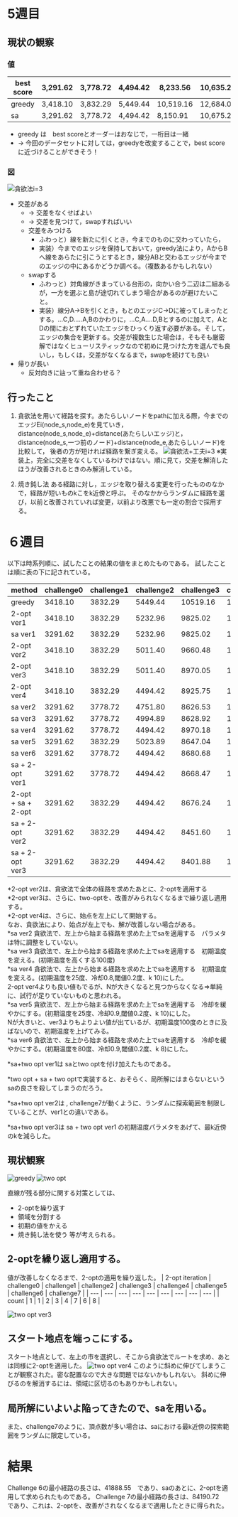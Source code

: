 # 5週目　
## 現状の観察
### 値
| best score | 3,291.62	| 3,778.72	| 4,494.42	| 8,233.56	| 10,635.22	| 21,191.89	| 42,187.11
| ----	| ----	| ----	| ----	| ----	| ----	| ---- | ---- |
| greedy | 3,418.10  |  3,832.29 | 5,449.44 | 10,519.16 | 12,684.06 | 25,331.84 | 49,892.05 |
| sa  | 3,291.62  |  3,778.72 | 4,494.42 | 8,150.91 | 10,675.29 | 21,119.55 | 44,393.89 |
- greedy は　best scoreとオーダーはおなじで，一桁目は一緒
- -> 今回のデータセットに対しては，greedyを改変することで，best scoreに近づけることができそう！
### 図
![貪欲法i=3](image.png)

- 交差がある
    -  -> 交差をなくせばよい
    - -> 交差を見つけて，swapすればいい
    - 交差をみつける
        - ふわっと）線を新たに引くとき，今までのものに交わっていたら，
        - 実装）今までのエッジを保持しておいて，greedy法により，AからBへ線をあらたに引こうとするとき，線分ABと交わるエッジが今までのエッジの中にあるかどうか調べる。（複数あるかもしれない）
    - swapする
        - ふわっと）対角線がきまっている台形の，向かい合う二辺は二組あるが，一方を選ぶと島が途切れてしまう場合があるのが避けたいこと。
        - 実装）線分A->Bを引くとき，もとのエッジC->Dに被ってしまったとする。...C,D.....A,Bのかわりに，...C,A....D,Bとするのに加えて，AとDの間におとずれていたエッジをひっくり返す必要がある。そして，エッジの集合を更新する。交差が複数生じた場合は，そもそも厳密解ではなくヒューリスティックなので初めに見つけた方を選んでも良いし，もしくは，交差がなくなるまで，swapを続けても良い
- 帰りが長い
    - 反対向きに辿って重ね合わせる？

## 行ったこと
1.  貪欲法を用いて経路を探す。あたらしいノードをpathに加える際，今までのエッジEi(node_s,node_e)を見ていき，
distance(node_s,node_e)+distance(あたらしいエッジ)と，
distance(node_s,一つ前のノード)+distance(node_e,あたらしいノード)を比較して，
後者の方が短ければ経路を繋ぎ変える。
![貪欲法+工夫i=3](image2.png)
※実装上，完全に交差をなくしているわけではない。順に見て，交差を解消したほうが改善されるときのみ解消している。

2.  焼き鈍し法
ある経路に対し，エッジを取り替える変更を行ったもののなかで，経路が短いものkこをk近傍と呼ぶ。
そのなかからランダムに経路を選び，以前と改善されていれば変更，以前より改悪でも一定の割合で採用する。

# ６週目
以下は時系列順に、試したことの結果の値をまとめたものである。
試したことは順に表の下に記されている。

| method | challenge0 | challenge1 | challenge2 | challenge3 | challenge4 | challenge5 | challenge6 | challenge7 |
| --- | --- | --- | --- | --- | --- | --- | --- | --- |
| greedy | 3418.10 | 3832.29 | 5449.44 | 10519.16 | 12684.06 | 25331.84 | 49892.05 | 95983.29 |
| 2-opt ver1 | 3418.10 | 3832.29 | 5232.96 | 9825.02 | 11766.38 | 24084.79 | 47261.33 | --- |
| sa ver1 | 3291.62 | 3832.29 | 5232.96 | 9825.02 | 11766.38 | 22894.91  | 47261.33 | --- |
| 2-opt ver2 | 3418.10 | 3832.29 | 5011.40 |  9660.48 |  11799.59 | 23887.73 | 45484.91 | 88029.76 |
| 2-opt ver3 | 3418.10 | 3832.29 | 5011.40 | 8970.05 | 11501.40 | 21389.71 | 42712.37 | 84190.72 |
| 2-opt ver4 | 3418.10 | 3832.29 | 4494.42 | 8925.75 | 11323.84 | 21295.89 | 42660.76 | 84444.48 |
| sa ver2 | 3291.62 | 3778.72 | 4751.80 | 8626.53 | 11714.91 | 21675.62 | 46167.00 | --- |
| sa ver3 | 3291.62 | 3778.72 | 4994.89 | 8628.92 | 11094.08 | 21441.61 | 45797.68 | --- |
| sa ver4 | 3291.62 | 3778.72 | 4494.42 | 8970.18 | 11531.15 | 21788.23 | 46524.21 | --- |
| sa ver5 | 3291.62 | 3832.29 | 5023.89 | 8647.04 | 11385.39 | 21523.74 | 45668.40 | --- |
| sa ver6 | 3291.62 | 3778.72 | 4494.42 | 8680.68 | 11476.41 | 21321.37 | 45208.63 | --- |
| sa + 2-opt ver1 | 3291.62 | 3778.72 | 4494.42 | 8668.47 | 11472.46 | 21086.73 | 41888.55 | --- |
| 2-opt + sa + 2-opt | 3291.62 | 3832.29 | 4494.42 | 8676.24 | 11211.05 | 21251.11 | 42632.40 | --- |
| sa + 2-opt ver2 | 3291.62 | 3832.29 | 4494.42 | 8451.60 | 11396.81 | 21135.65 | 42570.59 | 91513.74 | 
| sa + 2-opt ver3 | 3291.62 | 3832.29 | 4494.42 | 8401.88 | 11574.94 | 21444.62 | 41983.00 | --- | 


*2-opt ver2は、貪欲法で全体の経路を求めたあとに、2-optを適用する  
*2-opt ver3は、さらに、two-optを、改善がみられなくなるまで繰り返し適用する。  
*2-opt ver4は、さらに、始点を左上にして開始する。    
なお、貪欲法により、始点が左上でも、解が改善しない場合がある。    
*sa ver2 貪欲法で、左上から始まる経路を求めた上でsaを適用する　パラメタは特に調整をしていない。  
*sa ver3 貪欲法で、左上から始まる経路を求めた上でsaを適用する　初期温度を変える。(初期温度を高くする100度)  
*sa ver4 貪欲法で、左上から始まる経路を求めた上でsaを適用する　初期温度を変える。(初期温度を25度、冷却0.8,閾値0.2度、k 10)にした。  
2-opt ver4よりも良い値もでるが、Nが大きくなると見つからなくなる=>単純に、試行が足りていないものと思われる。  
*sa ver5 貪欲法で、左上から始まる経路を求めた上でsaを適用する　冷却を緩やかにする。(初期温度を25度、冷却0.9,閾値0.2度、k 10)にした。  
Nが大きいと、ver3よりもよりよい値が出ているが、初期温度100度のときに及ばないので、初期温度を上げてみる。  
*sa ver6 貪欲法で、左上から始まる経路を求めた上でsaを適用する　冷却を緩やかにする。(初期温度を80度、冷却0.9,閾値0.2度、k 8)にした。  

*sa+two opt ver1は saとtwo optを付け加えたものである。

*two opt + sa + two optで実装すると、おそらく、局所解にはまらないというsaの良さを殺してしまうのだろう。  

*sa+two opt ver2は , challenge7が動くように、ランダムに探索範囲を制限していることが、ver1との違いである。

*sa+two opt ver3は sa + two opt ver1 の初期温度パラメタをあげて、最k近傍のkを減らした。

## 現状観察

![greedy](%E7%9B%B4%E7%B7%9A%E9%83%A8%E5%88%86%E3%81%8C%E6%AE%8B%E3%82%8B.png)
![two opt](%E7%9B%B4%E7%B7%9A%E3%81%AE%E3%81%93%E3%82%8Btwo-opt.png)

直線が残る部分に関する対策としては、
- 2-optを繰り返す
- 領域を分割する
- 初期の値をかえる
- 焼き鈍し法を使う
等が考えられる。

## 2-optを繰り返し適用する。
値が改善しなくなるまで、2-optの適用を繰り返した。
| 2-opt iteration | challenge0 | challenge1 | challenge2 | challenge3 | challenge4 | challenge5 | challenge6 | challenge7 |
| --- | --- | --- | --- | --- | --- | --- | --- | --- |
| count | 1 | 1 | 2 | 3 | 4 | 7 | 6 | 8 |

![two opt ver3](solver2_opt_ver3_n512.png)

## スタート地点を端っこにする。
スタート地点として、左上の市を選択し、そこから貪欲法でルートを求め、あとは同様に2-optを適用した。
![two opt ver4](2opt_start_from_corner_diagon.png)
このように斜めに伸びてしまうことが観察された。密な配置なので大きな問題ではないかもしれない。
斜めに伸びるのを解消するには、領域に区切るのもありかもしれない。

## 局所解にいよいよ陥ってきたので、saを用いる。
また、challenge7のように、頂点数が多い場合は、saにおける最k近傍の探索範囲をランダムに限定している。

# 結果
Challenge 6の最小経路の長さは、41888.55　であり、saのあとに、2-optを適用して求められたものである。
Challenge 7の最小経路の長さは、84190.72　であり、これは、2-optを、改善がされなくなるまで適用したときに得られた。